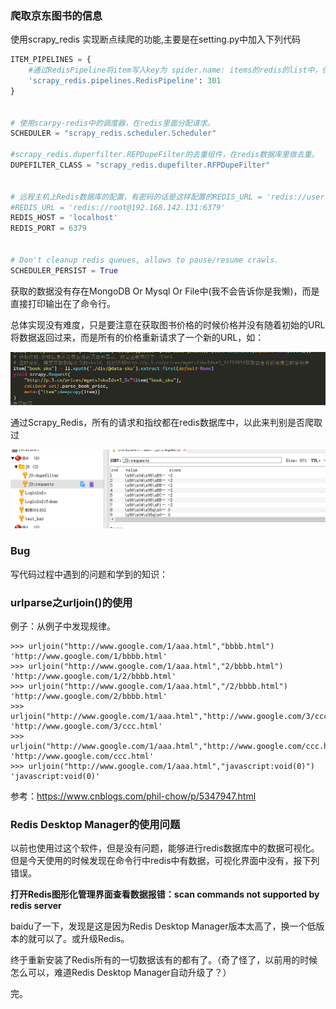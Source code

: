### 爬取京东图书的信息

使用scrapy_redis 实现断点续爬的功能,主要是在setting.py中加入下列代码

```python
ITEM_PIPELINES = {
    #通过RedisPipeline将item写入key为 spider.name: items的redis的list中，供后面的分布式处理item。
    'scrapy_redis.pipelines.RedisPipeline': 301
}


# 使用scarpy-redis中的调度器，在redis里面分配请求。
SCHEDULER = "scrapy_redis.scheduler.Scheduler"

#scrapy_redis.duperfilter.REPDupeFilter的去重组件，在redis数据库里做去重。
DUPEFILTER_CLASS = "scrapy_redis.dupefilter.RFPDupeFilter"


# 远程主机上Redis数据库的配置，有密码的话是这样配置的REDIS_URL = 'redis://user:pass@hostname:9001'
#REDIS_URL = 'redis://root@192.168.142.131:6379'
REDIS_HOST = 'localhost'
REDIS_PORT = 6379


# Don't cleanup redis queues, allows to pause/resume crawls.
SCHEDULER_PERSIST = True
```

获取的数据没有存在MongoDB Or Mysql Or File中(我不会告诉你是我懒)，而是直接打印输出在了命令行。

总体实现没有难度，只是要注意在获取图书价格的时候价格并没有随着初始的URL将数据返回过来，而是所有的价格重新请求了一个新的URL，如：

![](1.png)

通过Scrapy_Redis，所有的请求和指纹都在redis数据库中，以此来判别是否爬取过

![](2.png)







### Bug

写代码过程中遇到的问题和学到的知识：

### urlparse之urljoin()的使用

例子：从例子中发现规律。

```
>>> urljoin("http://www.google.com/1/aaa.html","bbbb.html")
'http://www.google.com/1/bbbb.html'
>>> urljoin("http://www.google.com/1/aaa.html","2/bbbb.html")
'http://www.google.com/1/2/bbbb.html'
>>> urljoin("http://www.google.com/1/aaa.html","/2/bbbb.html")
'http://www.google.com/2/bbbb.html'
>>> urljoin("http://www.google.com/1/aaa.html","http://www.google.com/3/ccc.html")
'http://www.google.com/3/ccc.html'
>>> urljoin("http://www.google.com/1/aaa.html","http://www.google.com/ccc.html")
'http://www.google.com/ccc.html'
>>> urljoin("http://www.google.com/1/aaa.html","javascript:void(0)")
'javascript:void(0)'
```

参考：https://www.cnblogs.com/phil-chow/p/5347947.html

### Redis Desktop Manager的使用问题

以前也使用过这个软件，但是没有问题，能够进行redis数据库中的数据可视化。但是今天使用的时候发现在命令行中redis中有数据，可视化界面中没有，报下列错误。

**打开Redis图形化管理界面查看数据报错：scan commands not supported by redis server**

baidu了一下，发现是这是因为Redis Desktop Manager版本太高了，换一个低版本的就可以了。或升级Redis。

终于重新安装了Redis所有的一切数据该有的都有了。（奇了怪了，以前用的时候怎么可以，难道Redis Desktop Manager自动升级了？）

完。